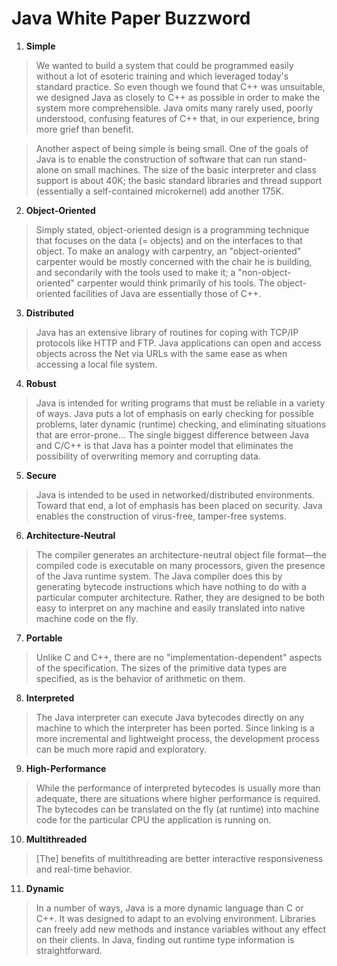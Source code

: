 # Java White Paper Buzzword

1.  **Simple**

> We wanted to build a system that could be programmed easily without a lot of
> esoteric training and which leveraged today's standard practice. So even
> though we found that C++ was unsuitable, we designed Java as closely to C++ as
> possible in order to make the system more comprehensible. Java omits many
> rarely used, poorly understood, confusing features of C++ that, in our
> experience, bring more grief than benefit.

> Another aspect of being simple is being small. One of the goals of Java is to
> enable the construction of software that can run stand-alone on small
> machines. The size of the basic interpreter and class support is about 40K;
> the basic standard libraries and thread support (essentially a self-contained
> microkernel) add another 175K.

2.  **Object-Oriented**

> Simply stated, object-oriented design is a programming technique that focuses
> on the data (= objects) and on the interfaces to that object. To make an
> analogy with carpentry, an "object-oriented" carpenter would be mostly
> concerned with the chair he is building, and secondarily with the tools used
> to make it; a "non-object-oriented" carpenter would think primarily of his
> tools. The object-oriented facilities of Java are essentially those of C++.

3.  **Distributed**

> Java has an extensive library of routines for coping with TCP/IP protocols
> like HTTP and FTP. Java applications can open and access objects across the
> Net via URLs with the same ease as when accessing a local file system.

4.  **Robust**

> Java is intended for writing programs that must be reliable in a variety of
> ways. Java puts a lot of emphasis on early checking for possible problems,
> later dynamic (runtime) checking, and eliminating situations that are
> error-prone... The single biggest difference between Java and C/C++ is that
> Java has a pointer model that eliminates the possibility of overwriting memory
> and corrupting data.

5.  **Secure**

> Java is intended to be used in networked/distributed environments. Toward that
> end, a lot of emphasis has been placed on security. Java enables the
> construction of virus-free, tamper-free systems.

6.  **Architecture-Neutral**

> The compiler generates an architecture-neutral object file format—the compiled
> code is executable on many processors, given the presence of the Java runtime
> system. The Java compiler does this by generating bytecode instructions which
> have nothing to do with a particular computer architecture. Rather, they are
> designed to be both easy to interpret on any machine and easily translated
> into native machine code on the fly.

7.  **Portable**

> Unlike C and C++, there are no "implementation-dependent" aspects of the
> specification. The sizes of the primitive data types are specified, as is the
> behavior of arithmetic on them.

8.  **Interpreted**

> The Java interpreter can execute Java bytecodes directly on any machine to
> which the interpreter has been ported. Since linking is a more incremental and
> lightweight process, the development process can be much more rapid and
> exploratory.

9.  **High-Performance**

> While the performance of interpreted bytecodes is usually more than adequate,
> there are situations where higher performance is required. The bytecodes can
> be translated on the fly (at runtime) into machine code for the particular CPU
> the application is running on.

10. **Multithreaded**

> [The] benefits of multithreading are better interactive responsiveness and
> real-time behavior.

11. **Dynamic**

> In a number of ways, Java is a more dynamic language than C or C++. It was
> designed to adapt to an evolving environment. Libraries can freely add new
> methods and instance variables without any effect on their clients. In Java,
> finding out runtime type information is straightforward.
